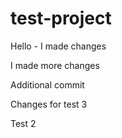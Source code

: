 # test-project

Hello - I made changes

I made more changes

Additional commit

Changes for test 3

Test 2